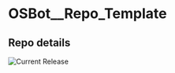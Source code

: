 # OSBot__Repo_Template

## Repo details

![Current Release](https://img.shields.io/badge/release-v0.13.0-blue)
